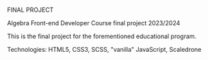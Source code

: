 FINAL PROJECT

Algebra Front-end Developer Course final project 2023/2024

This is the final project for the forementioned educational program.

Technologies: HTML5, CSS3, SCSS, "vanilla" JavaScript, Scaledrone
